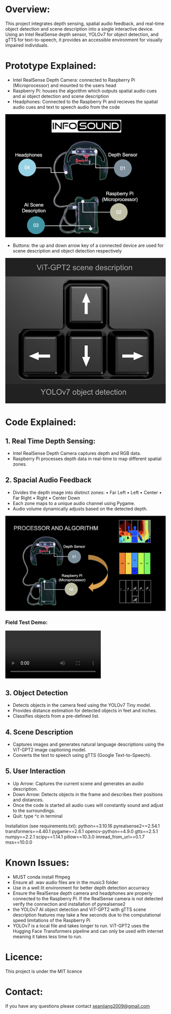 # Overview:
This project integrates depth sensing, spatial audio feedback, and real-time object detection and scene description into a single interactive device. Using an Intel RealSense depth sensor, YOLOv7 for object detection, and gTTS for text-to-speech, it provides an accessible environment for visually impaired individuals.

# Prototype Explained:
- Intel RealSense Depth Camera: connected to Raspberry Pi (Microprocessor) and mounted to the users head
- Raspberry Pi: houses the algorithm which outputs spatial audio cues and ai object detection and scene description
- Headphones: Connected to the Raspberry Pi and recieves the spatial audio cues and text to speech audio from the code

![alt text](image.png)

- Buttons: the up and down arrow key of a connected device are used for scene description and object detection respectively

![alt text](image-1.png)

# Code Explained:
## 1. Real Time Depth Sensing:
- Intel RealSense Depth Camera captures depth and RGB data.
- Raspberry Pi processes depth data in real-time to map different spatial zones.

## 2. Spacial Audio Feedback
- Divides the depth image into distinct zones:
	•	Far Left
	•	Left
	•	Center
	•	Far Right
	•	Right
	•	Center Down
- Each zone maps to a unique audio channel using Pygame.
- Audio volume dynamically adjusts based on the detected depth.

![alt text](image-2.png)

### Field Test Demo:
<video controls src="final field demo.mp4" title="Title"></video>

## 3. Object Detection
- Detects objects in the camera feed using the YOLOv7 Tiny model.
- Provides distance estimation for detected objects in feet and inches.
- Classifies objects from a pre-defined list.

## 4. Scene Description
- Captures images and generates natural language descriptions using the ViT-GPT2 image captioning model.
- Converts the text to speech using gTTS (Google Text-to-Speech).

## 5. User Interaction
- Up Arrow: Captures the current scene and generates an audio description.
- Down Arrow: Detects objects in the frame and describes their positions and distances.
- Once the code is started all audio cues will constantly sound and adjust to the surroundings.
- Quit: type ^c in terminal

Installation (see requirements.txt):
python==3.10.16
pyrealsense2==2.54.1
transformers==4.40.1
pygame==2.6.1
opencv-python==4.9.0
gtts==2.5.1
numpy==2.2.1
scipy==1.14.1
pillow==10.3.0
imread_from_url==0.1.7
mss==10.0.0

# Known Issues:
- MUST conda install ffmpeg
- Ensure all .wav audio files are in the music3 folder
- Use in a well lit environment for better depth detection accurracy
- Ensure the RealSense depth camera and headphones are properly connected to the Raspberry Pi. If the RealSense camera is not detected verify the connection and installation of pyrealsense2
- the YOLOv7 AI object detection and ViT-GPT2 with gTTS scene description features may take a few seconds due to the computational speed limitations of the Raspberry Pi
- YOLOv7 is a local file and takes longer to run. ViT-GPT2 uses the Hugging Face Transformers pipeline and can only be used with internet meaning it takes less time to run.

# Licence:
This project is under the MIT licence

# Contact:
If you have any questions please contact seanjiang2009@gmail.com